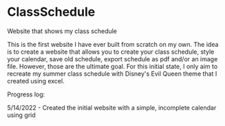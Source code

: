 # ClassSchedule

Website that shows my class schedule

This is the first website I have ever built from scratch on my own. The idea is to create a website that allows you to create your class schedule, style your calendar, save old schedule, export schedule as pdf and/or an image file. However, those are the ultimate goal. For this initial state, I only aim to recreate my summer class schedule with Disney's Evil Queen theme that I created using excel.

Progress log:

5/14/2022 - Created the initial website with a simple, incomplete calendar using grid
